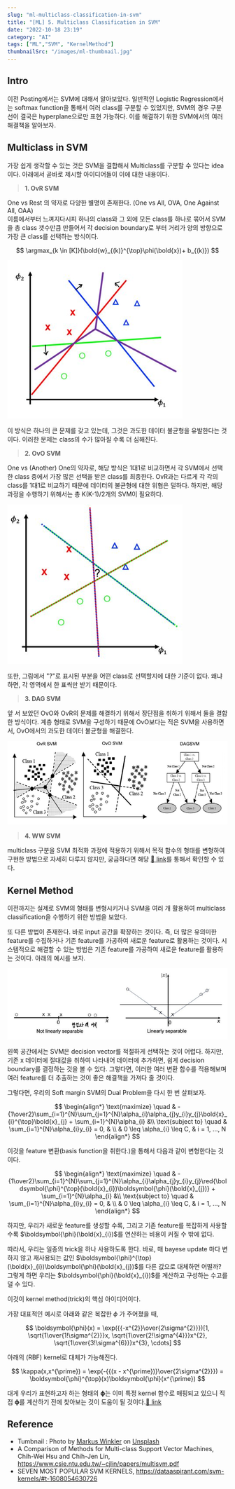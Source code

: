 ```yaml
---
slug: "ml-multiclass-classification-in-svm"
title: "[ML] 5. Multiclass Classification in SVM"
date: "2022-10-18 23:19"
category: "AI"
tags: ["ML","SVM", "KernelMethod"]
thumbnailSrc: "/images/ml-thumbnail.jpg"
---
```


## Intro

이전 Posting에서는 SVM에 대해서 알아보았다. 일반적인 Logistic Regression에서는 softmax function을 통해서 여러 class를 구분할 수 있었지만, SVM의 경우 구분 선이 결국은 hyperplane으로만 표현 가능하다. 이를 해결하기 위한 SVM에서의 여러 해결책을 알아보자.

## Multiclass in SVM

가장 쉽게 생각할 수 있는 것은 SVM을 결합해서 Multiclass를 구분할 수 있다는 idea이다. 아래에서 곧바로 제시할 아이디어들이 이에 대한 내용이다.

> **1. OvR SVM**

One vs Rest 의 약자로 다양한 별명이 존재한다. (One vs All, OVA, One Against All, OAA)  
이름에서부터 느껴지다시피 하나의 class와 그 외에 모든 class를 하나로 묶어서 SVM을 총 class 갯수만큼 만들어서 각 decision boundary로 부터 거리가 양의 방향으로 가장 큰 class를 선택하는 방식이다.

$$
\argmax_{k \in [K]}(\bold{w}_{(k)}^{\top}\phi(\bold{x})+ b_{(k)})
$$

![svm-ovr](/images/svm-ovr.jpg)

이 방식은 하나의 큰 문제를 갖고 있는데, 그것은 과도한 데이터 불균형을 유발한다는 것이다. 이러한 문제는 class의 수가 많아질 수록 더 심해진다.

> **2. OvO SVM**

One vs (Another) One의 약자로, 해당 방식은 1대1로 비교하면서 각 SVM에서 선택한 class 중에서 가장 많은 선택을 받은 class를 최종한다. OvR과는 다르게 각 각의 class를 1대1로 비교하기 때문에 데이터의 불균형에 대한 위협은 덜하다. 하지만, 해당 과정을 수행하기 위해서는 총 K(K-1)/2개의 SVM이 필요하다.

![svm-ovo](/images/svm-ovo.jpg)

또한, 그림에서 "?"로 표시된 부분을 어떤 class로 선택할지에 대한 기준이 없다. 왜냐하면, 각 영역에서 한 표씩만 받기 때문이다.

> **3. DAG SVM**

앞 서 보았던 OvO와 OvR의 문제를 해결하기 위해서 장단점을 취하기 위해서 둘을 결합한 방식이다. 계층 형태로 SVM을 구성하기 때문에 OvO보다는 적은 SVM을 사용하면서, OvO에서의 과도한 데이터 불균형을 해결한다.

![svm-multiclass-comparing](/images/svm-multiclass-comparing.jpg)

> **4. WW SVM**

multiclass 구분을 SVM 최적화 과정에 적용하기 위해서 목적 함수의 형태를 변형하여 구현한 방법으로 자세히 다루지 않지만, 궁금하다면 해당 [🔗 link](https://www.csie.ntu.edu.tw/~cjlin/papers/multisvm.pdf)를 통해서 확인할 수 있다.

## Kernel Method

이전까지는 실제로 SVM의 형태를 변형시키거나 SVM을 여러 개 활용하여 multiclass classification을 수행하기 위한 방법을 보았다.

또 다른 방법이 존재한다. 바로 input 공간을 확장하는 것이다. 즉, 더 많은 유의미한 feature를 수집하거나 기존 feature를 가공하여 새로운 feature로 활용하는 것이다. 시스템적으로 해결할 수 있는 방법은 기존 feature를 가공하여 새로운 feature를 활용하는 것이다. 아래의 예시를 보자.

![feature-transposing](/images/feature-transposing.jpg)

왼쪽 공간에서는 SVM은 decision vector를 적절하게 선택하는 것이 어렵다. 하지만, 기존 x 데이터에 절대값을 취하여 나타내어 데이터에 추가하면, 쉽게 decision boundary를 결정하는 것을 볼 수 있다. 그렇다면, 이러한 여러 변환 함수를 적용해보며 여러 feature를 더 추출하는 것이 좋은 해결책을 가져다 줄 것이다.

그렇다면, 우리의 Soft margin SVM의 Dual Problem을 다시 한 번 살펴보자.

$$
\begin{align*}
  \text{maximize}   \quad & -{1\over2}\sum_{i=1}^{N}\sum_{j=1}^{N}\alpha_{i}\alpha_{j}y_{i}y_{j}\bold{x}_{i}^{\top}\bold{x}_{j} + \sum_{i=1}^{N}\alpha_{i} &\\
  \text{subject to} \quad & \sum_{i=1}^{N}\alpha_{i}y_{i} = 0, & \\
  & 0 \leq \alpha_{i} \leq C, & i = 1, ..., N 
\end{align*}
$$

이것을 feature 변환(basis function을 취한다.)을 통해서 다음과 같이 변형한다는 것이다.

$$
\begin{align*}
  \text{maximize}   \quad & -{1\over2}\sum_{i=1}^{N}\sum_{j=1}^{N}\alpha_{i}\alpha_{j}y_{i}y_{j}\red{\boldsymbol{\phi}^{\top}(\bold{x}_{i})\boldsymbol{\phi}(\bold{x}_{j})} + \sum_{i=1}^{N}\alpha_{i} &\\
  \text{subject to} \quad & \sum_{i=1}^{N}\alpha_{i}y_{i} = 0, & \\
  & 0 \leq \alpha_{i} \leq C, & i = 1, ..., N 
\end{align*}
$$

하지만, 우리가 새로운 feature를 생성할 수록, 그리고 기존 feature를 복잡하게 사용할 수록 $\boldsymbol{\phi}(\bold{x}_{i})$를 연산하는 비용이 커질 수 밖에 없다.  

따라서, 우리는 일종의 trick을 하나 사용하도록 한다. 바로, 매 bayese update 마다 변하지 않고 재사용되는 값인 $\boldsymbol{\phi}^{\top}(\bold{x}_{i})\boldsymbol{\phi}(\bold{x}_{j})$를 다른 값으로 대체하면 어떨까? 그렇게 하면 우리는 $\boldsymbol{\phi}(\bold{x}_{i})$를 계산하고 구성하는 수고를 덜 수 있다.

이것이 kernel method(trick)의 핵심 아이디어이다.

가장 대표적인 예시로 아래와 같은 복잡한 $\phi$ 가 주어졌을 때,

$$
\boldsymbol{\phi}(x) = \exp({{-x^{2}}\over{2\sigma^{2}}})[1, \sqrt{1\over{1!\sigma^{2}}}x, \sqrt{1\over{2!\sigma^{4}}}x^{2}, \sqrt{1\over{3!\sigma^{6}}}x^{3}, \cdots]
$$

아래의 (RBF) kernel로 대체가 가능해진다.

$$
\kappa(x,x^{\prime}) = \exp(-{{(x - x^{\prime})}\over{2\sigma^{2}}}) = \boldsymbol{\phi}^{\top}(x)\boldsymbol{\phi}(x^{\prime})
$$

대게 우리가 표현하고자 하는 형태의 $\boldsymbol{\phi}$는 이미 특정 kernel 함수로 매핑되고 있으니 직접 $\boldsymbol{\phi}$를 계산하기 전에 찾아보는 것이 도움이 될 것이다.[🔗 link](https://dataaspirant.com/svm-kernels/#t-1608054630726)


## Reference

- Tumbnail : Photo by [Markus Winkler](https://unsplash.com/@markuswinkler?utm_source=unsplash&utm_medium=referral&utm_content=creditCopyText) on [Unsplash](https://unsplash.com/@markuswinkler?utm_source=unsplash&utm_medium=referral&utm_content=creditCopyText)
- A Comparison of Methods for Multi-class Support Vector Machines, Chih-Wei Hsu and Chih-Jen Lin, https://www.csie.ntu.edu.tw/~cjlin/papers/multisvm.pdf
- SEVEN MOST POPULAR SVM KERNELS, https://dataaspirant.com/svm-kernels/#t-1608054630726